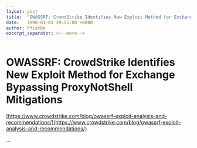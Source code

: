 ```yaml
---
layout: post
title:  "OWASSRF: CrowdStrike Identifies New Exploit Method for Exchange Bypassing ProxyNotShell Mitigations"
date:   1990-01-01 19:55:00 +0000
author: PfiatDe
excerpt_separator: <!--more-->
---
```


# OWASSRF: CrowdStrike Identifies New Exploit Method for Exchange Bypassing ProxyNotShell Mitigations
[https://www.crowdstrike.com/blog/owassrf-exploit-analysis-and-recommendations/](https://www.crowdstrike.com/blog/owassrf-exploit-analysis-and-recommendations/)

...
<!--more-->
